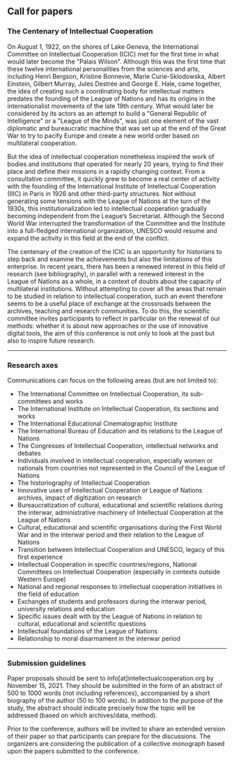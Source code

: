 ## Call for papers

### The Centenary of Intellectual Cooperation

On August 1, 1922, on the shores of Lake Geneva, the International Committee on Intellectual Cooperation (ICIC) met for the first time in what would later become the "Palais Wilson". Although this was the first time that these twelve international personalities from the sciences and arts, including Henri Bergson, Kristine Bonnevie, Marie Curie-Sklodowska, Albert Einstein, Gilbert Murray, Jules Destrée and George E. Hale, came together, the idea of creating such a coordinating body for intellectual matters predates the founding of the League of Nations and has its origins in the internationalist movements of the late 19th century. What would later be considered by its actors as an attempt to build a "General Republic of Intelligence" or a "League of the Minds", was just one element of the vast diplomatic and bureaucratic machine that was set up at the end of the Great War to try to pacify Europe and create a new world order based on multilateral cooperation. 

But the idea of intellectual cooperation nonetheless inspired the work of bodies and institutions that operated for nearly 20 years, trying to find their place and define their missions in a rapidly changing context. From a consultative committee, it quickly grew to become a real center of activity with the founding of the International Institute of Intellectual Cooperation (IIIC) in Paris in 1926 and other third-party structures. Not without generating some tensions with the League of Nations at the turn of the 1930s, this institutionalization led to intellectual cooperation gradually becoming independent from the League’s Secretariat. Although the Second World War interrupted the transformation of the Committee and the Institute into a full-fledged international organization, UNESCO would resume and expand the activity in this field at the end of the conflict. 

The centenary of the creation of the ICIC is an opportunity for historians to step back and examine the achievements but also the limitations of this enterprise. In recent years, there has been a renewed interest in this field of research (see bibliography), in parallel with a renewed interest in the League of Nations as a whole, in a context of doubts about the capacity of multilateral institutions. Without attempting to cover all the areas that remain to be studied in relation to intellectual cooperation, such an event therefore seems to be a useful place of exchange at the crossroads between the archives, teaching and research communities. To do this, the scientific committee invites participants to reflect in particular on the renewal of our methods: whether it is about new approaches or the use of innovative digital tools, the aim of this conference is not only to look at the past but also to inspire future research. 

--- 

### Research axes

Communications can focus on the following areas (but are not limited to):

* The International Committee on Intellectual Cooperation, its sub-committees and works
* The International Institute on Intellectual Cooperation, its sections and works
* The International Educational Cinematographic Institute
* The International Bureau of Education and its relations to the League of Nations
* The Congresses of Intellectual Cooperation, intellectual networks and debates
* Individuals involved in intellectual cooperation, especially women or nationals from countries not represented in the Council of the League of Nations
* The historiography of Intellectual Cooperation
* Innovative uses of Intellectual Cooperation or League of Nations archives, impact of digitization on research
* Bureaucratization of cultural, educational and scientific relations during the interwar, administrative machinery of Intellectual Cooperation at the League of Nations 
* Cultural, educational and scientific organisations during the First World War and in the interwar period and their relation to the League of Nations
* Transition between Intellectual Cooperation and UNESCO, legacy of this first experience
* Intellectual Cooperation in specific countries/regions, National Committees on Intellectual Cooperation (especially in contexts outside Western Europe)
* National and regional responses to intellectual cooperation initiatives in the field of education
* Exchanges of students and professors during the interwar period, university relations and education
* Specific issues dealt with by the League of Nations in relation to cultural, educational and scientific questions
* Intellectual foundations of the League of Nations
* Relationship to moral disarmament in the interwar period

---

### Submission guidelines

Paper proposals should be sent to info[at]intellectualcooperation.org by November 15, 2021. They should be submitted in the form of an abstract of 500 to 1000 words (not including references), accompanied by a short biography of the author (50 to 100 words). In addition to the purpose of the study, the abstract should indicate precisely how the topic will be addressed (based on which archives/data, method).

Prior to the conference, authors will be invited to share an extended version of their paper so that participants can prepare for the discussions. The organizers are considering the publication of a collective monograph based upon the papers submitted to the conference.
